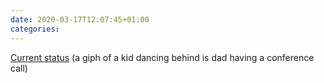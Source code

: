 ```yaml
---
date: 2020-03-17T12:07:45+01:00
categories:
---
```

[Current status](https://gph.is/g/4DgYo0n) (a giph of a kid dancing behind is dad having a conference call)